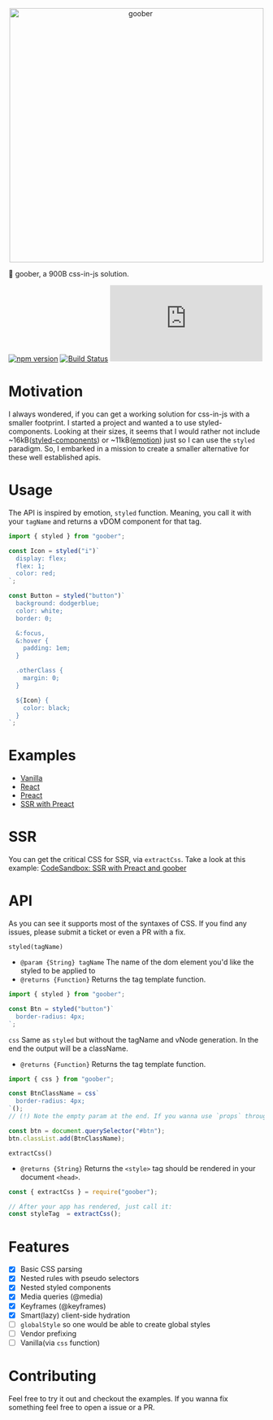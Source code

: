 <p align="center">
  <img src="https://i.imgur.com/hHXmkvE.png" width="500" alt="goober" />
</p>

🥜 goober, a 900B css-in-js solution.

[![npm version](https://badge.fury.io/js/goober.svg?bust)](https://badge.fury.io/js/goober)
[![Build Status](https://travis-ci.org/cristianbote/goober.svg?branch=master)](https://travis-ci.org/cristianbote/goober)
[![gzip size](http://img.badgesize.io/https://unpkg.com/goober/dist/goober.js?compression=gzip)](https://unpkg.com/goober)

# Motivation
I always wondered, if you can get a working solution for css-in-js with a smaller footprint. I started a project and wanted a to use styled-components. Looking at their sizes, it seems that I would rather not include ~16kB([styled-components](https://github.com/styled-components/styled-components)) or ~11kB([emotion](https://github.com/emotion-js/emotion)) just so I can use the `styled` paradigm. So, I embarked in a mission to create a smaller alternative for these well established apis.

# Usage
The API is inspired by emotion, `styled` function. Meaning, you call it with your `tagName` and returns a vDOM component for that tag.

```jsx
import { styled } from "goober";

const Icon = styled("i")`
  display: flex;
  flex: 1;
  color: red;
`;

const Button = styled("button")`
  background: dodgerblue;
  color: white;
  border: 0;

  &:focus,
  &:hover {
    padding: 1em;
  }

  .otherClass {
    margin: 0;
  }

  ${Icon} {
    color: black;
  }
`;
```

# Examples
* [Vanilla](https://codesandbox.io/s/jlooovjvv5)
* [React](https://codesandbox.io/s/k0mnp40n7v)
* [Preact](https://codesandbox.io/s/r15wj2qm7o)
* [SSR with Preact](https://codesandbox.io/s/7m9zzl6746)

# SSR
You can get the critical CSS for SSR, via `extractCss`. Take a look at this example: [CodeSandbox: SSR with Preact and goober](https://codesandbox.io/s/7m9zzl6746)

# API
As you can see it supports most of the syntaxes of CSS. If you find any issues, please submit a ticket or even a PR with a fix.

`styled(tagName)`
* `@param {String} tagName` The name of the dom element you'd like the styled to be applied to
* `@returns {Function}` Returns the tag template function.

```js
import { styled } from "goober";

const Btn = styled("button")`
  border-radius: 4px;
`;
```

`css` Same as `styled` but without the tagName and vNode generation. In the end the output will be a className.
* `@returns {Function}` Returns the tag template function.

```js
import { css } from "goober";

const BtnClassName = css`
  border-radius: 4px;
`();
// (!) Note the empty param at the end. If you wanna use `props` throughout the syntax this is the place to put them

const btn = document.querySelector("#btn");
btn.classList.add(BtnClassName);
```

`extractCss()`
* `@returns {String}` Returns the `<style>` tag should be rendered in your document `<head>`.
```js
const { extractCss } = require("goober");

// After your app has rendered, just call it:
const styleTag  = extractCss();
```

# Features
- [x] Basic CSS parsing
- [x] Nested rules with pseudo selectors
- [x] Nested styled components
- [x] Media queries (@media)
- [x] Keyframes (@keyframes)
- [x] Smart(lazy) client-side hydration
- [ ] `globalStyle` so one would be able to create global styles
- [ ] Vendor prefixing
- [ ] Vanilla(via `css` function)

# Contributing
Feel free to try it out and checkout the examples. If you wanna fix something feel free to open a issue or a PR.
